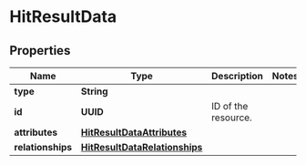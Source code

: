 

# HitResultData


## Properties

Name | Type | Description | Notes
------------ | ------------- | ------------- | -------------
**type** | **String** |  | 
**id** | **UUID** | ID of the resource. | 
**attributes** | [**HitResultDataAttributes**](HitResultDataAttributes.md) |  | 
**relationships** | [**HitResultDataRelationships**](HitResultDataRelationships.md) |  | 



